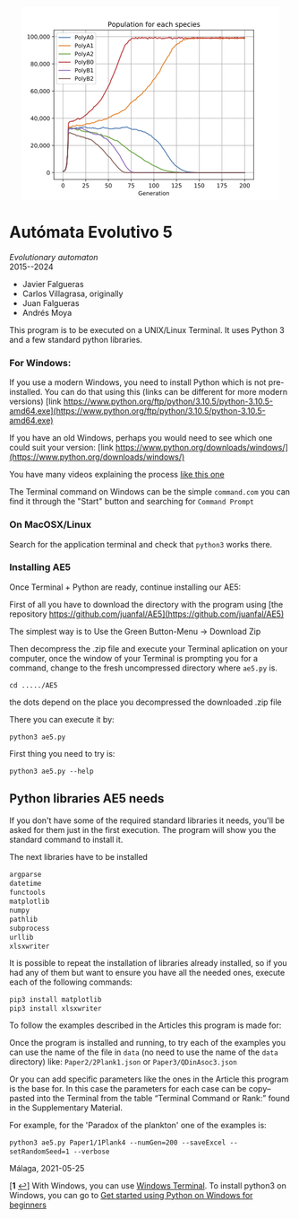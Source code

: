<img style="display: block; margin: auto;"
src="AE5FrontLogo.png">


# Autómata Evolutivo 5
<i>Evolutionary automaton</i><br>2015--2024

 - Javier Falgueras
 - Carlos Villagrasa, originally
 - Juan Falgueras
 - Andrés Moya



This program is to be executed on a UNIX/Linux Terminal. It uses
Python 3 and a few standard python libraries.

### For Windows:

If you use a modern Windows, you need to install Python which is not pre-installed.  You can do that using this (links can be different for more modern versions)
[link https://www.python.org/ftp/python/3.10.5/python-3.10.5-amd64.exe](https://www.python.org/ftp/python/3.10.5/python-3.10.5-amd64.exe)

If you have an old Windows, perhaps you would need to see which one could suit your version:
[link https://www.python.org/downloads/windows/](https://www.python.org/downloads/windows/)

You have many videos explaining the process [like this one](https://www.youtube.com/watch?v=Kn1HF3oD19c)

The Terminal command on Windows can be the simple `command.com` you can find it through the "Start" button and searching for `Command Prompt`

<!-- On Windows there is not a default Terminal, but it is easy to install one See footnote <sup id="a1">[1](#f1)</sup>.
 -->

### On MacOSX/Linux

Search for the application terminal and check that `python3` works there.

### Installing AE5

Once Terminal + Python are ready, continue installing our AE5:

First of all you have to download the directory with the program using
 [the repository https://github.com/juanfal/AE5](https://github.com/juanfal/AE5)

 The simplest way is to Use the Green Button-Menu -> Download Zip

 Then decompress the .zip file and execute your Terminal aplication on your
 computer, once the window of your Terminal is prompting you for a command,
change to the fresh uncompressed directory where `ae5.py` is.

    cd ...../AE5 

the dots depend on the place you decompressed the downloaded .zip file

There you can execute it by:

    python3 ae5.py

First thing you need to try is:

    python3 ae5.py --help

## Python libraries AE5 needs

If you don't have some of the required standard libraries it needs, you'll be
asked for them just in the first execution.  The program will show you the
standard command to install it.

The next libraries have to be installed

    argparse
    datetime 
    functools 
    matplotlib 
    numpy
    pathlib 
    subprocess 
    urllib 
    xlsxwriter

It is possible to repeat the installation of libraries already installed, 
so if you had any of them but want to ensure you have all the needed ones,
execute each of the following commands:

    pip3 install matplotlib
    pip3 install xlsxwriter


To follow the examples described in the Articles this program is made for:

Once the program is installed and running, to try each of the examples you can
use the name of the file in `data` (no need to use the name of the `data`
directory) like: `Paper2/2Plank1.json` or `Paper3/QDinAsoc3.json`

Or you can add specific parameters like the ones in the Article this program is
the base for.  In this case the parameters for each case can be
copy–pasted into the Terminal from the table “Terminal Command or Rank:” found
in the Supplementary Material.

For example, for the 'Paradox of the plankton' one of the examples is:

    python3 ae5.py Paper1/1Plank4 --numGen=200 --saveExcel --setRandomSeed=1 --verbose



Málaga, 2021-05-25

[<b id="f1">1</b> [↩](#a1)] With Windows, you can use
[Windows Terminal](https://www.microsoft.com/en-us/p/windows-terminal/9n0dx20hk701?activetab=pivot:overviewtab). To install python3 on Windows, you can
go to [Get started using Python on Windows for beginners](https://docs.microsoft.com/en-us/windows/python/beginners)